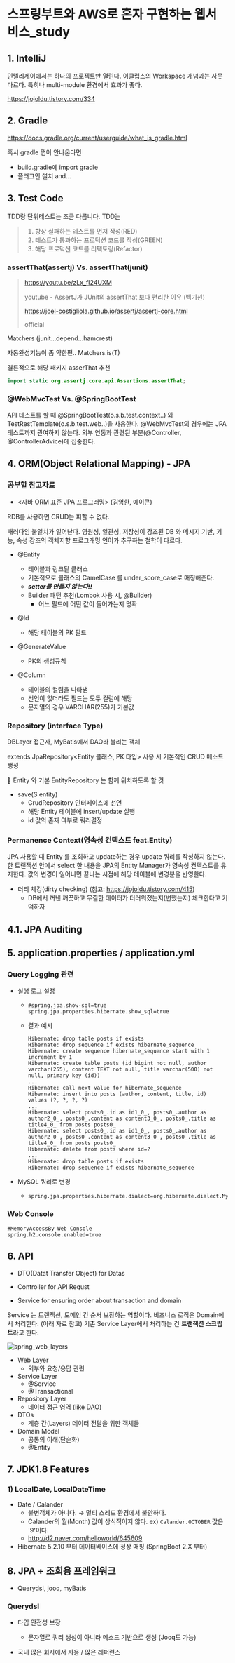 # 스프링부트와 AWS로 혼자 구현하는 웹서비스_study

## 1. IntelliJ

인텔리제이에서는 하나의 프로젝트만 열린다. 이클립스의 Workspace 개념과는 사뭇 다르다. 특히나 multi-module 환경에서 효과가 좋다.

https://jojoldu.tistory.com/334

## 2. Gradle

https://docs.gradle.org/current/userguide/what_is_gradle.html

혹시 gradle 탭이 안나온다면

* build.gradle에 import gradle
* 플러그인 설치 and...

## 3. Test Code

TDD랑 단위테스트는 조금 다릅니다. TDD는

> 1. 항상 실패하는 테스트를 먼저 작성(RED)
> 2. 테스트가 통과하는 프로덕션 코드를 작성(GREEN)
> 3. 해당 프로덕션 코드를 리팩토링(Refactor)

### assertThat(assertj) Vs. assertThat(junit)

> https://youtu.be/zLx_fI24UXM
> 
> youtube - AssertJ가 JUnit의 assertThat 보다 편리한 이유 (백기선)
> 
> https://joel-costigliola.github.io/assertj/assertj-core.html
> 
> official

Matchers (junit...depend...hamcrest)

자동완성기능이 좀 약한편.. Matchers.is(T)

결론적으로 해당 패키지 asserThat 추천

```java
import static org.assertj.core.api.Assertions.assertThat;
```

### @WebMvcTest Vs. @SpringBootTest

API 테스트를 할 때 @SpringBootTest(o.s.b.test.context..) 와 TestRestTemplate(o.s.b.test.web..)을 사용한다. @WebMvcTest의 경우에는 JPA 테스트까지 관여하지 않는다. 외부 연동과 관련된 부분(@Controller, @ControllerAdvice)에 집중한다.

## 4. ORM(Object Relational Mapping) - JPA

### 공부할 참고자료

* <자바 ORM 표준 JPA 프로그래밍> (김영한, 에이콘)

RDB를 사용하면 CRUD는 피할 수 없다.

패러다임 불일치가 일어난다. 영원성, 일관성, 저장성이 강조된 DB 와 메시지 기반, 기능, 속성 강조의 객체지향 프로그래밍 언어가 추구하는 철학이 다르다.

* @Entity
  
  + 테이블과 링크될 클래스
  + 기본적으로 클래스의 CamelCase 를 under_score_case로 매칭해준다.
  + ***setter를 만들지 않는다!!***
  + Builder 패턴 추천(Lombok 사용 시, @Builder)
    - 어느 필드에 어떤 값이 들어가는지 명확

* @Id
  
  + 해당 테이블의 PK 필드

* @GenerateValue
  
  + PK의 생성규칙

* @Column
  
  + 테이블의 컬럼을 나타냄
  + 선언이 없더라도 필드는 모두 컬럼에 해당
  + 문자열의 경우 VARCHAR(255)가 기본값

### Repository (interface Type)

DBLayer 접근자, MyBatis에서 DAO라 불리는 객체

extends JpaRepository<Entity 클래스, PK 타입> 사용 시 기본적인 CRUD 메소드 생성

🚨 Entity 와 기본 EntityRepository 는 함께 위치하도록 할 것

* save(S entity) 
  + CrudRepository 인터페이스에 선언
  + 해당 Entity 테이블에 insert/update 실행
  + id 값의 존재 여부로 쿼리결정

### Permanence Context(영속성 컨텍스트 feat.Entity)

JPA 사용할 때 Entity 를 조회하고 update하는 경우 update 쿼리를 작성하지 않는다. 한 트랜잭션 안에서 select 한 내용을 JPA의 Entity Manager가 영속성 컨텍스트를 유지한다. 값의 변경이 일어나면 끝나는 시점에 해당 테이블에 변경분을 반영한다. 

* 더티 체킹(dirty checking) (참고: https://jojoldu.tistory.com/415)
  + DB에서 꺼낸 깨끗하고 무결한 데이터가 더러워졌는지(변했는지) 체크한다고 기억하자

## 4.1. JPA Auditing

## 5. application.properties / application.yml

### Query Logging 관련

* 실행 로그 설정
  
  + ```properties
    #spring.jpa.show-sql=true
    spring.jpa.properties.hibernate.show_sql=true
    ```
  
  + 결과 예시
    
    ```
    Hibernate: drop table posts if exists
    Hibernate: drop sequence if exists hibernate_sequence
    Hibernate: create sequence hibernate_sequence start with 1 increment by 1
    Hibernate: create table posts (id bigint not null, author varchar(255), content TEXT not null, title varchar(500) not null, primary key (id))
    ...
    Hibernate: call next value for hibernate_sequence
    Hibernate: insert into posts (author, content, title, id) values (?, ?, ?, ?)
    ...
    Hibernate: select posts0_.id as id1_0_, posts0_.author as author2_0_, posts0_.content as content3_0_, posts0_.title as title4_0_ from posts posts0_
    Hibernate: select posts0_.id as id1_0_, posts0_.author as author2_0_, posts0_.content as content3_0_, posts0_.title as title4_0_ from posts posts0_
    Hibernate: delete from posts where id=?
    ...
    Hibernate: drop table posts if exists
    Hibernate: drop sequence if exists hibernate_sequence
    ```

* MySQL 쿼리로 변경
  
  + ```properties
    spring.jpa.properties.hibernate.dialect=org.hibernate.dialect.MySQL5InnoDBDialect
    ```

### Web Console

```properties
#MemoryAccessBy Web Console
spring.h2.console.enabled=true
```

## 6. API

* DTO(Datat Transfer Object) for Datas

* Controller for API Requst

* Service for ensuring order about transaction and domain

Service 는 트랜잭션, 도메인 간 순서 보장하는 역할이다. 비즈니스 로직은 Domain에서 처리한다. (아래 자료 참고) 기존 Service Layer에서 처리하는 건 **트랜잭션 스크립트**라고 한다.

![spring_web_layers](C:\coding\Git\GitHub\SpringBootAndAWS\spring_web_layers.png)

* Web Layer
  + 외부와 요청/응답 관련 
* Service Layer
  + @Service
  + @Transactional
* Repository Layer
  + 데이터 접근 영역 (like DAO)
* DTOs
  + 계층 간(Layers) 데이터 전달을 위한 객체들
* Domain Model
  + 공통의 이해(단순화)
  + @Entity

## 7. JDK1.8 Features

### 1) LocalDate, LocalDateTime

* Date / Calander 
  + 불변객체가 아니다. → 멀티 스레드 환경에서 불안하다.
  + Calander의 월(Month) 값이 상식적이지 않다. ex) `Calander.OCTOBER` 값은 '9'이다.
  + http://d2.naver.com/helloworld/645609
* Hibernate 5.2.10 부터 데이터베이스에 정상 매핑 (SpringBoot 2.X 부터)

## 8. JPA + 조회용 프레임워크

* Querydsl, jooq, myBatis

### Querydsl

* 타입 안전성 보장
  
  * 문자열로 쿼리 생성이 아니라 메소드 기반으로 생성 (Jooq도 가능)

* 국내 많은 회사에서 사용 / 많은 레퍼런스
